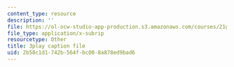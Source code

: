 ```yaml
---
content_type: resource
description: ''
file: https://ol-ocw-studio-app-production.s3.amazonaws.com/courses/21g-027-asia-in-the-modern-world-images-representations-fall-2016/2b58c1d1742b564fbc008a878ed9bad6_1801230.vtt
file_type: application/x-subrip
resourcetype: Other
title: 3play caption file
uid: 2b58c1d1-742b-564f-bc00-8a878ed9bad6
---
```

